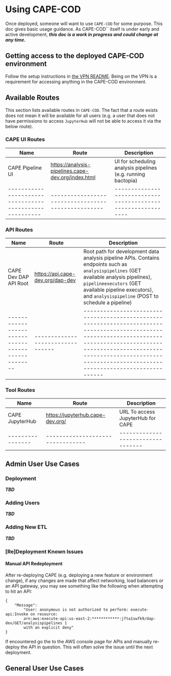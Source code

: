 # Using CAPE-COD

Once deployed, someone will want to use `CAPE-COD` for some purpose. This doc
gives basic usage guidance. As CAPE-COD`` itself is under early and active
development, **_this doc is a work in progress and could change at any time._**

## Getting access to the deployed CAPE-COD environment

Follow the setup instructions in [the VPN README](./README.vpn.md). Being on the
VPN is a requirement for accessing anything in the CAPE-COD environment.

## Available Routes

This section lists available routes in `CAPE-COD`. The fact that a route exists
does not mean it will be available for all users (e.g. a user that does not have
permissions to access `JupyterHub` will not be able to access it via the below
route).

### CAPE UI Routes

| Name                                                   | Route                                              | Description                                                  |
| ------------------------------------------------------ | -------------------------------------------------- | ------------------------------------------------------------ |
| CAPE Pipeline UI                                       | https://analysis-pipelines.cape-dev.org/index.html | UI for scheduling analysis pipelines (e.g. running bactopia) |
| ------------------------------------------------------ | -------------------------------------------------- | ------------------------------------------------------------ |

### API Routes

| Name                                               | Route                            | Description                                                                                                                                                                                                                                            |
| -------------------------------------------------- | -------------------------------- | ------------------------------------------------------------------------------------------------------------------------------------------------------------------------------------------------------------------------------------------------------ |
| CAPE Dev DAP API Root                              | https://api.cape-dev.org/dap-dev | Root path for development data analysis pipeline APIs. Contains endpoints such as `analysispipelines` (GET available analysis pipelines), `pipelineexecutors` (GET available pipeline executors), and `analysispipeline` (POST to schedule a pipeline) |
| -------------------------------------------------- | -------------------------------- | ------------------------------------------------------------------------------------------------------------------------------------------------------------------------------------------------------------------------------------------------------ |

### Tool Routes

| Name             | Route                            | Description                       |
| ---------------- | -------------------------------- | --------------------------------- |
| CAPE JupyterHub  | https://jupyterhub.cape-dev.org/ | URL To access JupyterHub for CAPE |
| ---------------- | -------------------------------- | --------------------------------- |

## Admin User Use Cases

### Deployment

**_TBD_**

### Adding Users

**_TBD_**

### Adding New ETL

**_TBD_**

### [Re]Deployment Known Issues

#### Manual API Redeployment

After re-deploying CAPE (e.g. deploying a new feature or environment change), if
any changes are made that affect networking, load balancers or an API gateway,
you may see something like the following when attempting to hit an API:

```
{
    "Message":
        "User: anonymous is not authorized to perform: execute-api:Invoke on resource:
        arn:aws:execute-api:us-east-2:************:jfta1swfk9/dap-dev/GET/analysispipelines 1
        with an explicit deny"
}
```

If encountered go the to the AWS console page for APIs and manually re-deploy
the API in question. This will often solve the issue until the next deployment.

## General User Use Cases
